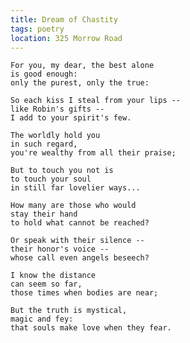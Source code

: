 ```yaml
---
title: Dream of Chastity
tags: poetry
location: 325 Morrow Road
---
```


    For you, my dear, the best alone
    is good enough:
    only the purest, only the true:

    So each kiss I steal from your lips --
    like Robin's gifts --
    I add to your spirit's few.

    The worldly hold you
    in such regard,
    you're wealthy from all their praise;

    But to touch you not is
    to touch your soul
    in still far lovelier ways...

    How many are those who would
    stay their hand
    to hold what cannot be reached?

    Or speak with their silence --
    their honor's voice --
    whose call even angels beseech?

    I know the distance
    can seem so far,
    those times when bodies are near;

    But the truth is mystical,
    magic and fey:
    that souls make love when they fear.


